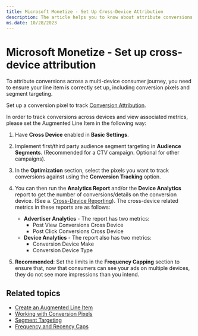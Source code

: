 ```yaml
---
title: Microsoft Monetize - Set Up Cross-Device Attribution
description: The article helps you to know about attribute conversions across a multi-device consumer journey, you need to ensure your line item is correctly set up, including conversion pixels and segment targeting.
ms.date: 10/28/2023
---
```


# Microsoft Monetize - Set up cross-device attribution

To attribute conversions across a multi-device consumer journey, you need to ensure your line item is correctly set up, including conversion pixels and segment targeting.

Set up a conversion pixel to track [Conversion Attribution](conversion-attribution.md).

In order to track conversions across devices and view associated metrics, please set the Augmented Line Item in the following way:

1.  Have **Cross Device** enabled in **Basic Settings**.
1.  Implement first/third party audience segment  targeting in **Audience Segments**. (Recommended for a CTV campaign. Optional for other campaigns).
1.  In the **Optimization** section, select the pixels you want to track conversions against using the **Conversion Tracking** option.
1.  You can then run the **Analytics Report** and/or the **Device Analytics** report to get the number of conversions/details on the conversion device. (See
    a. [Cross-Device Reporting](cross-device-reporting.md)). The cross-device related metrics in these reports are as follows:

    - **Advertiser Analytics** - The report has two metrics:
      - Post View Conversions Cross Device
      - Post Click Conversions Cross Device
    - **Device Analytics** - The report also has two metrics:
      - Conversion Device Make
      - Conversion Device Type

1. **Recommended**: Set the limits in the **Frequency Capping** section to ensure that, now that consumers can see your ads on multiple devices, they do not see more impressions than you intend.

## Related topics

- [Create an Augmented Line Item](create-an-augmented-line-item-ali.md)
- [Working with Conversion Pixels](working-with-conversion-pixels.md)
- [Segment Targeting](segment-targeting.md)
- [Frequency and Recency Caps](frequency-and-recency-caps.md)

